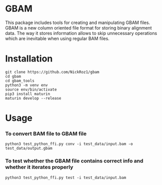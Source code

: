 # GBAM

This package includes tools for creating and manipulating GBAM files. GBAM is a new column oriented file format for storing binary alignment data. The way it stores information allows to skip unnecessary operations which are inevitable when using regular BAM files.

# Installation

```shell
git clone https://github.com/NickRoz1/gbam
cd gbam
cd gbam_tools
python3 -m venv env
source env/bin/activate
pip3 install maturin
maturin develop --release
```

# Usage

### To convert BAM file to GBAM file
```shell
python3 test_python_ffi.py conv -i test_data/input.bam -o test_data/output.gbam
```
### To test whether the GBAM file contains correct info and whether it iterates properly
```shell
python3 test_python_ffi.py test -i test_data/input.bam
```
